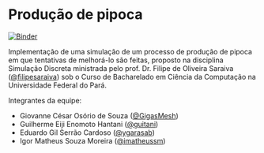 # Produção de pipoca

[![Binder](https://mybinder.org/badge_logo.svg)](https://mybinder.org/v2/gh/ygarasab/popcorn-production/master?filepath=Simula%C3%A7%C3%A3o.ipynb)

Implementação de uma simulação de um processo de produção de pipoca em que tentativas de melhorá-lo são feitas, proposto na disciplina Simulação Discreta ministrada pelo prof. Dr. Filipe de Oliveira Saraiva ([@filipesaraiva](https://github.com/filipesaraiva)) sob o Curso de Bacharelado em Ciência da Computação na Universidade Federal do Pará.

Integrantes da equipe:

- Giovanne César Osório de Souza ([@GigasMesh](https://github.com/GigasMesh))
- Guilherme Eiji Enomoto Hantani ([@guitani](https://github.com/guitani))
- Eduardo Gil Serrão Cardoso ([@ygarasab](https://github.com/ygarasab))
- Igor Matheus Souza Moreira ([@imatheussm](https://github.com/imatheussm))
